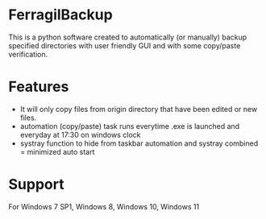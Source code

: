 # FerragilBackup

This is a python software created to automatically (or manually) backup specified directories with user friendly GUI and with some copy/paste verification.


# Features
- It will only copy files from origin directory that have been edited or new files.
- automation (copy/paste) task runs everytime .exe is launched and everyday at 17:30 on windows clock
- systray function to hide from taskbar automation and systray combined = minimized auto start


# Support
For Windows 7 SP1, Windows 8, Windows 10, Windows 11
